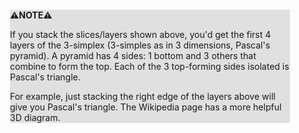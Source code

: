 <div style="margin:2em; background-color: #e0e0e0;">

<strong>⚠️NOTE️️️⚠️</strong>

If you stack the slices/layers shown above, you'd get the first 4 layers of the 3-simplex (3-simples as in 3 dimensions, Pascal's pyramid). A pyramid has 4 sides: 1 bottom and 3 others that combine to form the top. Each of the 3 top-forming sides isolated is Pascal's triangle.

For example, just stacking the right edge of the layers above will give you Pascal's triangle. The Wikipedia page has a more helpful 3D diagram.
</div>

